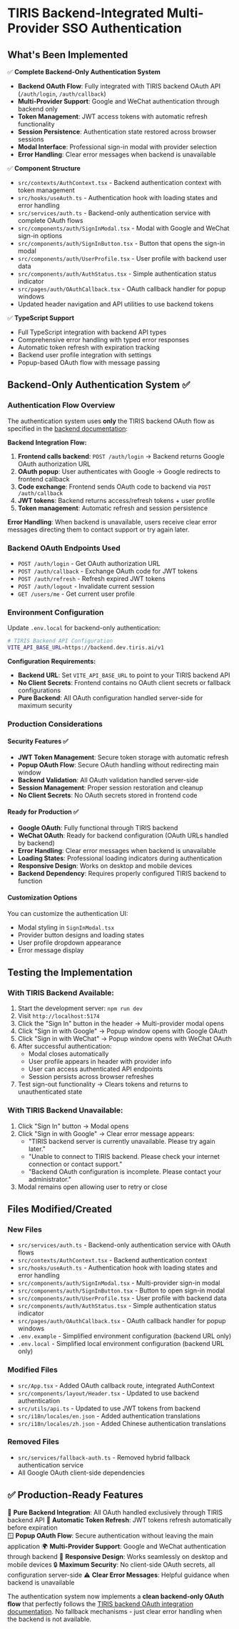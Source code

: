 # TIRIS Backend-Integrated Multi-Provider SSO Authentication

## What's Been Implemented

✅ **Complete Backend-Only Authentication System**
- **Backend OAuth Flow**: Fully integrated with TIRIS backend OAuth API (`/auth/login`, `/auth/callback`)
- **Multi-Provider Support**: Google and WeChat authentication through backend only
- **Token Management**: JWT access tokens with automatic refresh functionality
- **Session Persistence**: Authentication state restored across browser sessions
- **Modal Interface**: Professional sign-in modal with provider selection
- **Error Handling**: Clear error messages when backend is unavailable

✅ **Component Structure**
- `src/contexts/AuthContext.tsx` - Backend authentication context with token management
- `src/hooks/useAuth.ts` - Authentication hook with loading states and error handling
- `src/services/auth.ts` - Backend-only authentication service with complete OAuth flows
- `src/components/auth/SignInModal.tsx` - Modal with Google and WeChat sign-in options
- `src/components/auth/SignInButton.tsx` - Button that opens the sign-in modal
- `src/components/auth/UserProfile.tsx` - User profile with backend user data
- `src/components/auth/AuthStatus.tsx` - Simple authentication status indicator
- `src/pages/auth/OAuthCallback.tsx` - OAuth callback handler for popup windows
- Updated header navigation and API utilities to use backend tokens

✅ **TypeScript Support**
- Full TypeScript integration with backend API types
- Comprehensive error handling with typed error responses
- Automatic token refresh with expiration tracking
- Backend user profile integration with settings
- Popup-based OAuth flow with message passing

## Backend-Only Authentication System ✅

### Authentication Flow Overview
The authentication system uses **only** the TIRIS backend OAuth flow as specified in the [backend documentation](./docs/backend/google-oauth-integration.md):

**Backend Integration Flow:**
1. **Frontend calls backend**: `POST /auth/login` → Backend returns Google OAuth authorization URL
2. **OAuth popup**: User authenticates with Google → Google redirects to frontend callback
3. **Code exchange**: Frontend sends OAuth code to backend via `POST /auth/callback`
4. **JWT tokens**: Backend returns access/refresh tokens + user profile
5. **Token management**: Automatic refresh and session persistence

**Error Handling**: When backend is unavailable, users receive clear error messages directing them to contact support or try again later.

### Backend OAuth Endpoints Used
- `POST /auth/login` - Get OAuth authorization URL
- `POST /auth/callback` - Exchange OAuth code for JWT tokens  
- `POST /auth/refresh` - Refresh expired JWT tokens
- `POST /auth/logout` - Invalidate current session
- `GET /users/me` - Get current user profile

### Environment Configuration
Update `.env.local` for backend-only authentication:
```bash
# TIRIS Backend API Configuration
VITE_API_BASE_URL=https://backend.dev.tiris.ai/v1
```

**Configuration Requirements:**
- **Backend URL**: Set `VITE_API_BASE_URL` to point to your TIRIS backend API
- **No Client Secrets**: Frontend contains no OAuth client secrets or fallback configurations
- **Pure Backend**: All OAuth configuration handled server-side for maximum security

### Production Considerations

#### Security Features ✅
- **JWT Token Management**: Secure token storage with automatic refresh
- **Popup OAuth Flow**: Secure OAuth handling without redirecting main window
- **Backend Validation**: All OAuth validation handled server-side
- **Session Management**: Proper session restoration and cleanup
- **No Client Secrets**: No OAuth secrets stored in frontend code

#### Ready for Production ✅
- **Google OAuth**: Fully functional through TIRIS backend
- **WeChat OAuth**: Ready for backend configuration (OAuth URLs handled by backend)
- **Error Handling**: Clear error messages when backend is unavailable
- **Loading States**: Professional loading indicators during authentication
- **Responsive Design**: Works on desktop and mobile devices
- **Backend Dependency**: Requires properly configured TIRIS backend to function

#### Customization Options
You can customize the authentication UI:
- Modal styling in `SignInModal.tsx`
- Provider button designs and loading states  
- User profile dropdown appearance
- Error message display

## Testing the Implementation

### With TIRIS Backend Available:
1. Start the development server: `npm run dev`
2. Visit `http://localhost:5174`  
3. Click the "Sign In" button in the header → Multi-provider modal opens
4. Click "Sign in with Google" → Popup window opens with Google OAuth
5. Click "Sign in with WeChat" → Popup window opens with WeChat OAuth
6. After successful authentication:
   - Modal closes automatically
   - User profile appears in header with provider info
   - User can access authenticated API endpoints
   - Session persists across browser refreshes
7. Test sign-out functionality → Clears tokens and returns to unauthenticated state

### With TIRIS Backend Unavailable:
1. Click "Sign In" button → Modal opens
2. Click "Sign in with Google" → Clear error message appears:
   - "TIRIS backend server is currently unavailable. Please try again later."
   - "Unable to connect to TIRIS backend. Please check your internet connection or contact support."
   - "Backend OAuth configuration is incomplete. Please contact your administrator."
3. Modal remains open allowing user to retry or close

## Files Modified/Created

### New Files
- `src/services/auth.ts` - Backend-only authentication service with OAuth flows  
- `src/contexts/AuthContext.tsx` - Backend authentication context
- `src/hooks/useAuth.ts` - Authentication hook with loading states and error handling
- `src/components/auth/SignInModal.tsx` - Multi-provider sign-in modal  
- `src/components/auth/SignInButton.tsx` - Button to open sign-in modal
- `src/components/auth/UserProfile.tsx` - User profile with backend data
- `src/components/auth/AuthStatus.tsx` - Simple authentication status indicator
- `src/pages/auth/OAuthCallback.tsx` - OAuth callback handler for popup windows
- `.env.example` - Simplified environment configuration (backend URL only)
- `.env.local` - Simplified local environment configuration (backend URL only)

### Modified Files  
- `src/App.tsx` - Added OAuth callback route, integrated AuthContext
- `src/components/layout/Header.tsx` - Updated to use backend authentication
- `src/utils/api.ts` - Updated to use JWT tokens from backend
- `src/i18n/locales/en.json` - Added authentication translations
- `src/i18n/locales/zh.json` - Added Chinese authentication translations

### Removed Files
- `src/services/fallback-auth.ts` - Removed hybrid fallback authentication service
- All Google OAuth client-side dependencies

## ✅ Production-Ready Features

🔐 **Pure Backend Integration**: All OAuth handled exclusively through TIRIS backend API
🔄 **Automatic Token Refresh**: JWT tokens refresh automatically before expiration  
🪟 **Popup OAuth Flow**: Secure authentication without leaving the main application
🌍 **Multi-Provider Support**: Google and WeChat authentication through backend
📱 **Responsive Design**: Works seamlessly on desktop and mobile devices
🔒 **Maximum Security**: No client-side OAuth secrets, all configuration server-side
⚠️ **Clear Error Messages**: Helpful guidance when backend is unavailable

The authentication system now implements a **clean backend-only OAuth flow** that perfectly follows the [TIRIS backend OAuth integration documentation](./docs/backend/google-oauth-integration.md). No fallback mechanisms - just clear error handling when the backend is not available.